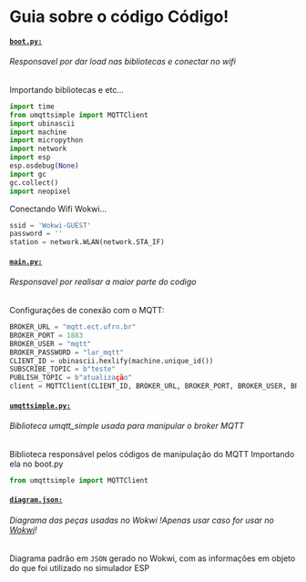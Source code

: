 # Guia sobre o código Código!

#### [`boot.py:`](https://github.com/zzjunior/controleRGBWEB_MQTT/edit/main/Esp_32_Programa/boot.py) 
###### Responsavel por dar load nas bibliotecas e conectar no wifi
Importando bibliotecas e etc...
~~~python
import time
from umqttsimple import MQTTClient
import ubinascii
import machine
import micropython
import network
import esp
esp.osdebug(None)
import gc
gc.collect()
import neopixel
~~~
Conectando Wifi Wokwi...
~~~python
ssid = 'Wokwi-GUEST'
password = ''
station = network.WLAN(network.STA_IF)
~~~

#### [`main.py:`](https://github.com/zzjunior/controleRGBWEB_MQTT/edit/main/Esp_32_Programa/main.py) 
###### Responsavel por realisar a maior parte do codigo
Configurações de conexão com o MQTT:
~~~~python
BROKER_URL = "mqtt.ect.ufrn.br"
BROKER_PORT = 1883
BROKER_USER = "mqtt"
BROKER_PASSWORD = "lar_mqtt"
CLIENT_ID = ubinascii.hexlify(machine.unique_id())
SUBSCRIBE_TOPIC = b"teste"
PUBLISH_TOPIC = b"atualização"
client = MQTTClient(CLIENT_ID, BROKER_URL, BROKER_PORT, BROKER_USER, BROKER_PASSWORD)
~~~~
#### [`umqttsimple.py:`](https://github.com/zzjunior/controleRGBWEB_MQTT/edit/main/Esp_32_Programa/umqttsimple.py) 
###### Biblioteca umqtt_simple usada para manipular o broker MQTT
Biblioteca responsável pelos códigos de manipulação do MQTT
Importando ela no boot.py
~~~~python
from umqttsimple import MQTTClient
~~~~


#### [`diagram.json:`](https://github.com/zzjunior/controleRGBWEB_MQTT/edit/main/Esp_32_Programa/diagram.json:) 
###### Diagrama das peças usadas no Wokwi !Apenas usar caso for usar no [Wokwi](https://wokwi.com/)!
Diagrama padrão em `JSON` gerado no Wokwi, com as informações em objeto do que foi utilizado no simulador ESP


